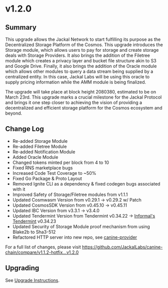 # v1.2.0
## Summary
This upgrade allows the Jackal Network to start fulfilling its purpose as the Decentralized Storage Platform of the 
Cosmos. This upgrade introduces the Storage module, which allows users to pay for storage and create storage deals with 
Storage Providers. It also brings the addition of the Filetree module which creates a privacy layer and bucket file 
structure akin to S3 and Google Drive. Finally, it also brings the addition of the Oracle module which allows other 
modules to query a data stream being supplied by a centralized entity. In this case, Jackal Labs will be using this 
oracle to supply pricing information while the AMM module is being finalized.

The upgrade will take place at block height 2080380, estimated to be on March 23rd. This upgrade marks a crucial 
milestone for the Jackal Protocol and brings it one step closer to achieving the vision of providing a decentralized and 
efficient storage platform for the Cosmos ecosystem and beyond.
## Change Log
* Re-added Storage Module
* Re-added Filetree Module
* Re-added Notification Module
* Added Oracle Module
* Changed tokens minted per block from 4 to 10
* Fixed RNS marketplace bugs
* Increased Code Test Coverage to ~50%
* Fixed Go Package & Proto Layout
* Removed Ignite CLI as a dependency & fixed codegen bugs associated with it
* Improved Safety of Storage/Filetree modules from v1.1.1
* Updated Cosmwasm Version from v0.29.1 -> v0.29.2 w/ Patch
* Updated CosmosSDK Version from v0.45.10 -> v0.45.11
* Updated IBC Version from v3.3.1 -> v3.4.0
* Updated Tendermint Version from Tendermint v0.34.22 -> [Informal's Tendermint](https://github.com/tendermint/tendermint/issues/9972) v0.34.23 
* Updated Security of Storage Module proof mechanism from using Blake2b to Sha3-512
* Refactored HTTP server into new repo, see [canine-provider](https://github.com/JackalLabs/canine-provider)

For a full list of changes, please visit https://github.com/JackalLabs/canine-chain/compare/v1.1.2-hotfix...v1.2.0

## Upgrading
See [Upgrade Instructions](https://github.com/JackalLabs/canine-chain/blob/master/upgrades/v1.2.0.md).
